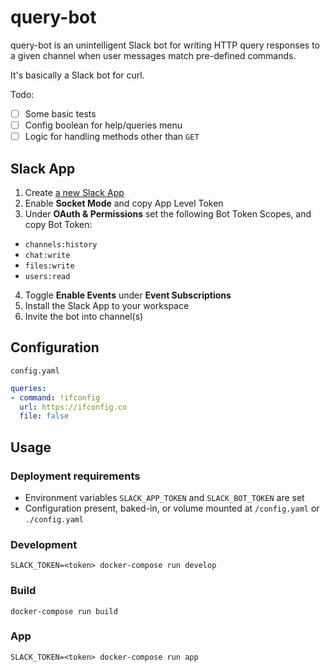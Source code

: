 # query-bot

query-bot is an unintelligent Slack bot for writing HTTP query responses to a given channel when user messages match pre-defined commands.

It's basically a Slack bot for curl.

Todo:
- [ ] Some basic tests
- [ ] Config boolean for help/queries menu
- [ ] Logic for handling methods other than `GET`

## Slack App
1. Create [a new Slack App](https://api.slack.com/apps) 
2. Enable **Socket Mode** and copy App Level Token
3. Under **OAuth & Permissions** set the following Bot Token Scopes, and copy Bot Token:
- `channels:history`
- `chat:write`
- `files:write`
- `users:read`
4. Toggle **Enable Events** under **Event Subscriptions**
5. Install the Slack App to your workspace
6. Invite the bot into channel(s)

## Configuration
`config.yaml`
```yaml
queries:
- command: !ifconfig
  url: https://ifconfig.co
  file: false
```

## Usage
### Deployment requirements
- Environment variables `SLACK_APP_TOKEN` and `SLACK_BOT_TOKEN` are set
- Configuration present, baked-in, or volume mounted at `/config.yaml` or `./config.yaml`

### Development
```shell
SLACK_TOKEN=<token> docker-compose run develop
```

### Build
```shell
docker-compose run build
```

### App
```shell
SLACK_TOKEN=<token> docker-compose run app
```
